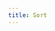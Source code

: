 ```yaml
---
title: Sort
---
```


<ClientOnly>
<view-sort />
<view-drop />
</ClientOnly>

<script>
    export default {
        name: "md-sort",
        data() {
            return {
                message: 'test'
            }
        }
    }
</script>